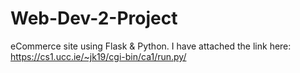 # Web-Dev-2-Project
eCommerce site using Flask &amp; Python. I have attached the link here: https://cs1.ucc.ie/~jk19/cgi-bin/ca1/run.py/
